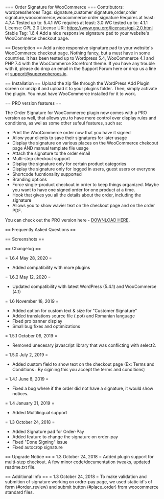 === Order Signature for WooCommerce ===
Contributors: wordpressheroes
Tags: signature,customer signature,order,order signature,woocommerce,woocommerce order signature
Requires at least: 4.7.4
Tested up to:  5.4.1
WC requires at least: 3.0
WC tested up to: 4.1.1
License: GPL 2.0
License URI: https://www.gnu.org/licenses/gpl-2.0.html
Stable Tag: 1.6.4
Add a nice responsive signature pad to your website's WooCommerce checkout page.

== Description ==
Add a nice responsive signature pad to your website's WooCommerce checkout page. Nothing fancy, but a must have in some countries. It has been tested up to Wordpress 5.4, WooCommerce 4.1 and PHP 7.4 with the WooCommerce Storefront theme. If you have any trouble with it, please do drop an email in the Support Forum here or drop us a line at support@superwpheroes.io.

== Installation ==
Upload the zip file through the WordPress Add Plugin screen or unzip it and upload it to your plugins folder. Then, simply activate the plugin. You must have WooCommerce installed for it to work.

== PRO version features ==
 
The Order Signature for WooCommerce plugin now comes with a PRO version as well, that allows you to have more control over display rules and conditions, as wel as some other sufeul features, such as:
* Print the WooCommerce order now that you have it signed
* Allow your clients to save their signatures for later usage
* Display the signature on various places on the WooCommerce chekcout page AND manual template file usage
* Attach the signature to the order email
* Multi-step checkout support
* Display the signature only for certain product categories
* Display the signature only for logged in users, guest users or everyone
* Shortcode fucntionality supported 
* Branding options
* Force single-product checkout in order to keep things organized. Maybe you want to have one signed order for one product at a time.
* Hook that gives you all the details about the order, including the signature
* Allows you to show wavier text on the checkout page and on the order PDF.

You can check out the PRO version here - [DOWNLOAD HERE](https://superwpheroes.io/product/order-signature-for-woocommerce-pro/ "Download PRO Version").


== Frequently Asked Questions ==

== Screenshots ==

== Changelog ==

= 1.6.4 May 28, 2020 =
* Added compatibility with more plugins

= 1.6.3 May 12, 2020 =
* Updated compatibility with latest WordPress (5.4.1) and WooCommerce (4.1)

= 1.6 November 18, 2019 =
* Added option for custom text & size for "Customer Signature"
* Added translations source file (.pot) and Romanian language
* Fixed pro banner display
* Small bug fixes and optimizations

= 1.5.1 October 09, 2019 =
* Removed unecesary javascript library that was conflicting with select2.

= 1.5.0 July 2, 2019 =
* Added custom field to show text on the checkout page (Ex: Terms and Conditions : By sigining this you accept the terms and conditions)

= 1.4.1 June 8, 2019 =
* Fixed a bug where if the order did not have a signature, it would show notices.

= 1.4 January 31, 2019 =
* Added Multilingual support

= 1.3 October 24, 2018 =
* Added Signature pad for Order-Pay 
* Added feature to change the signature on order-pay 
* Fixed "Done Signing" issue
* Fixed autocrop signature

== Upgrade Notice ==
= 1.3 October 24, 2018 =
Added plugin support for multi-step checkout. A few minor code/documentation tweaks, updated readme.txt file.

== Additional Info ==
= 1.3 October 24, 2018 =
To make validation and submition of signature working on ordre-pay page, we used static id's of form (#order_review) and submit button (#place_order) from woocommerce standard files.
